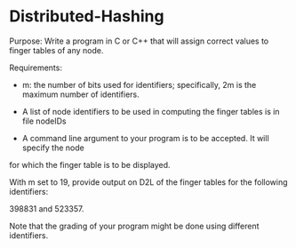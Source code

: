 # Distributed-Hashing

Purpose: Write a program in C or C++ that will assign correct values to finger tables of any node.

Requirements:

- m: the number of bits used for identifiers; specifically, 2m is the maximum number of identifiers.

- A list of node identifiers to be used in computing the finger tables is in file nodeIDs

- A command line argument to your program is to be accepted. It will specify the node

for which the finger table is to be displayed.

With m set to 19, provide output on D2L of the finger tables for the following identifiers:

398831 and 523357.

Note that the grading of your program might be done using different identifiers.
